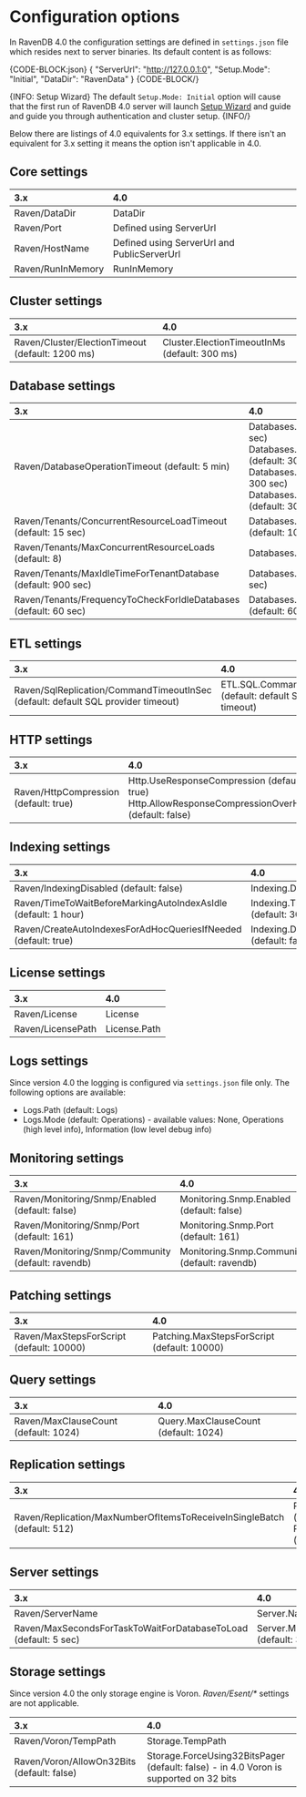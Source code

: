 ﻿# Configuration options

In RavenDB 4.0 the configuration settings are defined in `settings.json` file which resides next to server binaries. Its default content is as follows:

{CODE-BLOCK:json}
{
    "ServerUrl": "http://127.0.0.1:0",
    "Setup.Mode": "Initial",
    "DataDir": "RavenData"
}
{CODE-BLOCK/}

{INFO: Setup Wizard}
The default `Setup.Mode: Initial` option will cause that the first run of RavenDB 4.0 server will launch [Setup Wizard](../../start/setup-wizard) and guide and guide you through authentication and cluster setup.
{INFO/}

Below there are listings of 4.0 equivalents for 3.x settings. If there isn't an equivalent for 3.x setting it means the option isn't applicable in 4.0.

## Core settings

| 3.x | 4.0 |
|:---------------------|:---|
| Raven/DataDir | DataDir|
| Raven/Port | Defined using ServerUrl |
| Raven/HostName | Defined using ServerUrl and PublicServerUrl |
| Raven/RunInMemory | RunInMemory |

## Cluster settings

| 3.x | 4.0 |
|:---------------------|:---|
| Raven/Cluster/ElectionTimeout (default: 1200 ms) | Cluster.ElectionTimeoutInMs (default: 300 ms) |

## Database settings

| 3.x | 4.0 |
|:---------------------|:---|
| Raven/DatabaseOperationTimeout (default: 5 min) | Databases.QueryTimeoutInSec (default: 300 sec) <br /> Databases.QueryOperationTimeoutInSec (default: 300 sec) <br /> Databases.OperationTimeoutInSec (default: 300 sec) <br /> Databases.CollectionOperationTimeoutInSec (default: 300 sec) |
| Raven/Tenants/ConcurrentResourceLoadTimeout (default: 15 sec) | Databases.ConcurrentLoadTimeoutInSec (default: 10 sec) |
| Raven/Tenants/MaxConcurrentResourceLoads (default: 8) | Databases.MaxConcurrentLoads (default: 8) |
| Raven/Tenants/MaxIdleTimeForTenantDatabase (default: 900 sec) | Databases.MaxIdleTimeInSec (default: 900 sec) |
| Raven/Tenants/FrequencyToCheckForIdleDatabases (default: 60 sec) | Databases.FrequencyToCheckForIdleInSec (default: 60 sec) |

## ETL settings

| 3.x | 4.0 |
|:---------------------|:---|
| Raven/SqlReplication/CommandTimeoutInSec (default: default SQL provider timeout) | ETL.SQL.CommandTimeoutInSec (default: default SQL provider timeout) |

## HTTP settings

| 3.x | 4.0 |
|:---------------------|:---|
| Raven/HttpCompression (default: true) | Http.UseResponseCompression (default: true) <br /> Http.AllowResponseCompressionOverHttps (default: false) |

## Indexing settings

| 3.x | 4.0 |
|:---------------------|:---|
| Raven/IndexingDisabled  (default: false) | Indexing.Disable (default: false) |
| Raven/TimeToWaitBeforeMarkingAutoIndexAsIdle (default: 1 hour) | Indexing.TimeToWaitBeforeMarkingAutoIndexAsIdleInMin (default: 30 min) |
| Raven/CreateAutoIndexesForAdHocQueriesIfNeeded (default: true) | Indexing.DisableQueryOptimizerGeneratedIndexes (default: false) |


## License settings

| 3.x | 4.0 |
|:---------------------|:---|
| Raven/License | License |
| Raven/LicensePath | License.Path |

## Logs settings

Since version 4.0 the logging is configured via `settings.json` file only. The following options are available:

- Logs.Path (default: Logs)
- Logs.Mode (default: Operations) - available values: None, Operations (high level info), Information (low level debug info)


## Monitoring settings

| 3.x | 4.0 |
|:---------------------|:---|
| Raven/Monitoring/Snmp/Enabled (default: false)| Monitoring.Snmp.Enabled (default: false) |
| Raven/Monitoring/Snmp/Port (default: 161) | Monitoring.Snmp.Port (default: 161) |
| Raven/Monitoring/Snmp/Community (default: ravendb) | Monitoring.Snmp.Community (default: ravendb) |

## Patching settings

| 3.x | 4.0 |
|:---------------------|:---|
| Raven/MaxStepsForScript (default: 10000) | Patching.MaxStepsForScript (default: 10000) |

## Query settings

| 3.x | 4.0 |
|:---------------------|:---|
| Raven/MaxClauseCount (default: 1024) | Query.MaxClauseCount (default: 1024) |

## Replication settings

| 3.x | 4.0 |
|:---------------------|:---|
| Raven/Replication/MaxNumberOfItemsToReceiveInSingleBatch (default: 512) | Replication.MaxItemsCount (default: 16384) <br />  Replication.MaxSizeToSendInMb (default: 64) |

## Server settings

| 3.x | 4.0 |
|:---------------------|:---|
| Raven/ServerName | Server.Name |
| Raven/MaxSecondsForTaskToWaitForDatabaseToLoad (default: 5 sec) | Server.MaxTimeForTaskToWaitForDatabaseToLoadInSec (default: 30 sec) |

## Storage settings

Since version 4.0 the only storage engine is Voron. _Raven/Esent/*_ settings are not applicable.

| 3.x | 4.0 |
|:---------------------|:---|
| Raven/Voron/TempPath | Storage.TempPath |
| Raven/Voron/AllowOn32Bits (default: false) | Storage.ForceUsing32BitsPager (default: false) - in 4.0 Voron is supported on 32 bits |

